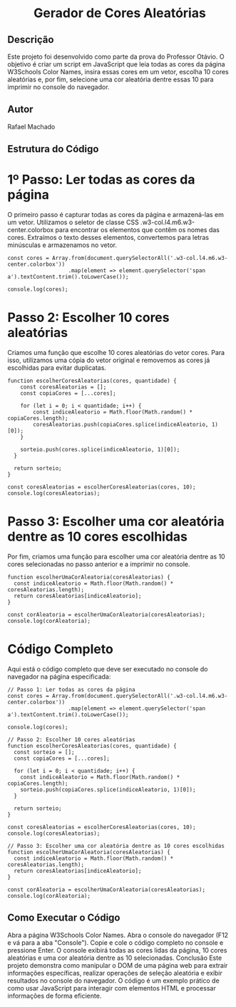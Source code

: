 # <p align="center">Gerador de Cores Aleatórias</p>

## Descrição
Este projeto foi desenvolvido como parte da prova do Professor Otávio. O objetivo é criar um script em JavaScript que leia todas as cores da página W3Schools Color Names, insira essas cores em um vetor, escolha 10 cores aleatórias e, por fim, selecione uma cor aleatória dentre essas 10 para imprimir no console do navegador.

## Autor
Rafael Machado

## Estrutura do Código
# 1º Passo: Ler todas as cores da página
O primeiro passo é capturar todas as cores da página e armazená-las em um vetor. Utilizamos o seletor de classe CSS .w3-col.l4.m6.w3-center.colorbox para encontrar os elementos que contêm os nomes das cores. Extraímos o texto desses elementos, convertemos para letras minúsculas e armazenamos no vetor.

```
const cores = Array.from(document.querySelectorAll('.w3-col.l4.m6.w3-center.colorbox'))
                   .map(element => element.querySelector('span a').textContent.trim().toLowerCase());

console.log(cores);
```

# Passo 2: Escolher 10 cores aleatórias
Criamos uma função que escolhe 10 cores aleatórias do vetor cores. Para isso, utilizamos uma cópia do vetor original e removemos as cores já escolhidas para evitar duplicatas.

```
function escolherCoresAleatorias(cores, quantidade) {
    const coresAleatorias = [];
    const copiaCores = [...cores];
    
    for (let i = 0; i < quantidade; i++) {
        const indiceAleatorio = Math.floor(Math.random() * copiaCores.length);
        coresAleatorias.push(copiaCores.splice(indiceAleatorio, 1)[0]);
    }
    
    sorteio.push(cores.splice(indiceAleatorio, 1)[0]);
  }
  
  return sorteio;
}

const coresAleatorias = escolherCoresAleatorias(cores, 10);
console.log(coresAleatorias);
```

# Passo 3: Escolher uma cor aleatória dentre as 10 cores escolhidas
Por fim, criamos uma função para escolher uma cor aleatória dentre as 10 cores selecionadas no passo anterior e a imprimir no console.

```
function escolherUmaCorAleatoria(coresAleatorias) {
  const indiceAleatorio = Math.floor(Math.random() * coresAleatorias.length);
  return coresAleatorias[indiceAleatorio];
}

const corAleatoria = escolherUmaCorAleatoria(coresAleatorias);
console.log(corAleatoria);
```

# Código Completo
Aqui está o código completo que deve ser executado no console do navegador na página especificada:

```
// Passo 1: Ler todas as cores da página
const cores = Array.from(document.querySelectorAll('.w3-col.l4.m6.w3-center.colorbox'))
                   .map(element => element.querySelector('span a').textContent.trim().toLowerCase());

console.log(cores);

// Passo 2: Escolher 10 cores aleatórias
function escolherCoresAleatorias(cores, quantidade) {
  const sorteio = [];
  const copiaCores = [...cores];
  
  for (let i = 0; i < quantidade; i++) {
    const indiceAleatorio = Math.floor(Math.random() * copiaCores.length);
    sorteio.push(copiaCores.splice(indiceAleatorio, 1)[0]);
  }
  
  return sorteio;
}

const coresAleatorias = escolherCoresAleatorias(cores, 10);
console.log(coresAleatorias);

// Passo 3: Escolher uma cor aleatória dentre as 10 cores escolhidas
function escolherUmaCorAleatoria(coresAleatorias) {
  const indiceAleatorio = Math.floor(Math.random() * coresAleatorias.length);
  return coresAleatorias[indiceAleatorio];
}

const corAleatoria = escolherUmaCorAleatoria(coresAleatorias);
console.log(corAleatoria);
```

## Como Executar o Código
Abra a página W3Schools Color Names.
Abra o console do navegador (F12 e vá para a aba "Console").
Copie e cole o código completo no console e pressione Enter.
O console exibirá todas as cores lidas da página, 10 cores aleatórias e uma cor aleatória dentre as 10 selecionadas.
Conclusão
Este projeto demonstra como manipular o DOM de uma página web para extrair informações específicas, realizar operações de seleção aleatória e exibir resultados no console do navegador. O código é um exemplo prático de como usar JavaScript para interagir com elementos HTML e processar informações de forma eficiente.
